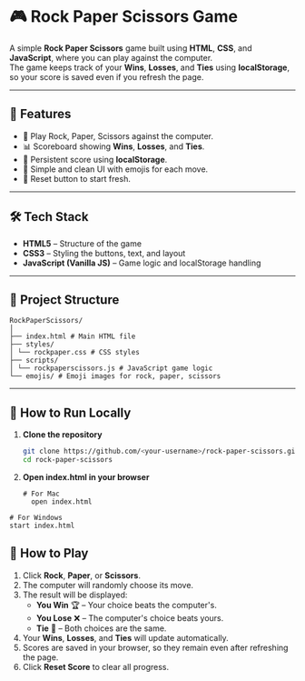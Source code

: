 # 🎮 Rock Paper Scissors Game

A simple **Rock Paper Scissors** game built using **HTML**, **CSS**, and **JavaScript**, where you can play against the computer.  
The game keeps track of your **Wins**, **Losses**, and **Ties** using **localStorage**, so your score is saved even if you refresh the page.

---

## 📌 Features
- 🎯 Play Rock, Paper, Scissors against the computer.
- 📊 Scoreboard showing **Wins**, **Losses**, and **Ties**.
- 💾 Persistent score using **localStorage**.
- 🎨 Simple and clean UI with emojis for each move.
- 🔄 Reset button to start fresh.

---

## 🛠️ Tech Stack
- **HTML5** – Structure of the game
- **CSS3** – Styling the buttons, text, and layout
- **JavaScript (Vanilla JS)** – Game logic and localStorage handling

---

## 📂 Project Structure

```
RockPaperScissors/
│
├── index.html # Main HTML file
├── styles/
│ └── rockpaper.css # CSS styles
├── scripts/
│ └── rockpaperscissors.js # JavaScript game logic
└── emojis/ # Emoji images for rock, paper, scissors
```


---

## 🚀 How to Run Locally

1. **Clone the repository**
   ```bash
   git clone https://github.com/<your-username>/rock-paper-scissors.git
   cd rock-paper-scissors
   ```
2. **Open index.html in your browser**
   ```
   # For Mac
     open index.html
   ```
  ```
  # For Windows
  start index.html
```
  
  

  

## 🎯 How to Play

1. Click **Rock**, **Paper**, or **Scissors**.
2. The computer will randomly choose its move.
3. The result will be displayed:
   - **You Win** 🏆 – Your choice beats the computer's.
   - **You Lose** ❌ – The computer's choice beats yours.
   - **Tie** 🤝 – Both choices are the same.
4. Your **Wins**, **Losses**, and **Ties** will update automatically.
5. Scores are saved in your browser, so they remain even after refreshing the page.
6. Click **Reset Score** to clear all progress.


  
